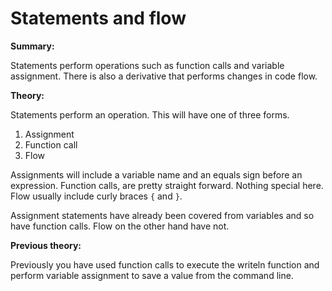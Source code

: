 # Statements and flow
**Summary:**

Statements perform operations such as function calls and variable assignment. There is also a derivative that performs changes in code flow.

**Theory:**

Statements perform an operation. This will have one of three forms.

1. Assignment
2. Function call
3. Flow

Assignments will include a variable name and an equals sign before an expression.
Function calls, are pretty straight forward. Nothing special here.
Flow usually include curly braces ``{`` and ``}``.

Assignment statements have already been covered from variables and so have function calls. Flow on the other hand have not.

**Previous theory:**

Previously you have used function calls to execute the writeln function and perform variable assignment to save a value from the command line.
